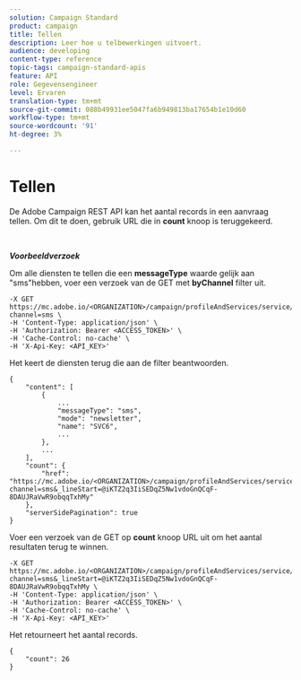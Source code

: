```yaml
---
solution: Campaign Standard
product: campaign
title: Tellen
description: Leer hoe u telbewerkingen uitvoert.
audience: developing
content-type: reference
topic-tags: campaign-standard-apis
feature: API
role: Gegevensengineer
level: Ervaren
translation-type: tm+mt
source-git-commit: 088b49931ee5047fa6b949813ba17654b1e10d60
workflow-type: tm+mt
source-wordcount: '91'
ht-degree: 3%

---
```



# Tellen

De Adobe Campaign REST API kan het aantal records in een aanvraag tellen. Om dit te doen, gebruik URL die in **count** knoop is teruggekeerd.

<br/>

***Voorbeeldverzoek***

Om alle diensten te tellen die een **messageType** waarde gelijk aan &quot;sms&quot;hebben, voer een verzoek van de GET met **byChannel** filter uit.

```
-X GET https://mc.adobe.io/<ORGANIZATION>/campaign/profileAndServices/service/byChannel?channel=sms \
-H 'Content-Type: application/json' \
-H 'Authorization: Bearer <ACCESS_TOKEN>' \
-H 'Cache-Control: no-cache' \
-H 'X-Api-Key: <API_KEY>'
```

Het keert de diensten terug die aan de filter beantwoorden.

```
{
    "content": [
        {
            ...
            "messageType": "sms",
            "mode": "newsletter",
            "name": "SVC6",
            ...
        },
        ...
    ],
    "count": {
        "href": "https://mc.adobe.io/<ORGANIZATION>/campaign/profileAndServices/service/byChannel/_count?channel=sms&_lineStart=@iKTZ2q3IiSEDqZ5Nw1vdoGnQCqF-8DAUJRaVwR9obqqTxhMy"
    },
    "serverSidePagination": true
}
```

Voer een verzoek van de GET op **count** knoop URL uit om het aantal resultaten terug te winnen.

```
-X GET https://mc.adobe.io/<ORGANIZATION>/campaign/profileAndServices/service/byChannel/_count?channel=sms&_lineStart=@iKTZ2q3IiSEDqZ5Nw1vdoGnQCqF-8DAUJRaVwR9obqqTxhMy \
-H 'Content-Type: application/json' \
-H 'Authorization: Bearer <ACCESS_TOKEN>' \
-H 'Cache-Control: no-cache' \
-H 'X-Api-Key: <API_KEY>'
```

Het retourneert het aantal records.

```
{
    "count": 26
}
```

